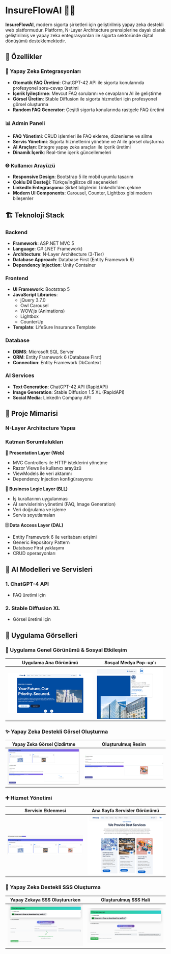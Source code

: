 # InsureFlowAI 🏢🤖

**InsureFlowAI**, modern sigorta şirketleri için geliştirilmiş yapay zeka destekli web platformudur. Platform, N-Layer Architecture prensiplerine dayalı olarak geliştirilmiş ve yapay zeka entegrasyonları ile sigorta sektöründe dijital dönüşümü desteklemektedir.

## 🚀 Özellikler

### 🤖 Yapay Zeka Entegrasyonları
- **Otomatik FAQ Üretimi**: ChatGPT-42 API ile sigorta konularında profesyonel soru-cevap üretimi
- **İçerik İyileştirme**: Mevcut FAQ sorularını ve cevaplarını AI ile geliştirme
- **Görsel Üretim**: Stable Diffusion ile sigorta hizmetleri için profesyonel görsel oluşturma
- **Random FAQ Generator**: Çeşitli sigorta konularında rastgele FAQ üretimi

### 📊 Admin Paneli
- **FAQ Yönetimi**: CRUD işlemleri ile FAQ ekleme, düzenleme ve silme
- **Servis Yönetimi**: Sigorta hizmetlerini yönetme ve AI ile görsel oluşturma
- **AI Araçları**: Entegre yapay zeka araçları ile içerik üretimi
- **Dinamik İçerik**: Real-time içerik güncellemeleri

### 🌐 Kullanıcı Arayüzü
- **Responsive Design**: Bootstrap 5 ile mobil uyumlu tasarım
- **Çoklu Dil Desteği**: Türkçe/İngilizce dil seçenekleri
- **LinkedIn Entegrasyonu**: Şirket bilgilerini LinkedIn'den çekme
- **Modern UI Components**: Carousel, Counter, Lightbox gibi modern bileşenler

## 🏗️ Teknoloji Stack

### Backend
- **Framework**: ASP.NET MVC 5
- **Language**: C# (.NET Framework)
- **Architecture**: N-Layer Architecture (3-Tier)
- **Database Approach**: Database First (Entity Framework 6)
- **Dependency Injection**: Unity Container

### Frontend
- **UI Framework**: Bootstrap 5
- **JavaScript Libraries**: 
  - jQuery 3.7.0
  - Owl Carousel
  - WOW.js (Animations)
  - Lightbox
  - CounterUp
- **Template**: LifeSure Insurance Template

### Database
- **DBMS**: Microsoft SQL Server
- **ORM**: Entity Framework 6 (Database First)
- **Connection**: Entity Framework DbContext

### AI Services
- **Text Generation**: ChatGPT-42 API (RapidAPI)
- **Image Generation**: Stable Diffusion 1.5 XL (RapidAPI)
- **Social Media**: LinkedIn Company API

## 🏢 Proje Mimarisi

### N-Layer Architecture Yapısı

### Katman Sorumlulukları

**🎯 Presentation Layer (Web)**
- MVC Controllers ile HTTP isteklerini yönetme
- Razor Views ile kullanıcı arayüzü
- ViewModels ile veri aktarımı
- Dependency Injection konfigürasyonu

**💼 Business Logic Layer (BLL)**
- İş kurallarının uygulanması
- AI servislerinin yönetimi (FAQ, Image Generation)
- Veri doğrulama ve işleme
- Servis soyutlamaları

**🗄️ Data Access Layer (DAL)**
- Entity Framework 6 ile veritabanı erişimi
- Generic Repository Pattern
- Database First yaklaşımı
- CRUD operasyonları

## 🤖 AI Modelleri ve Servisleri

### 1. ChatGPT-4 API
- FAQ üretimi için
### 2. Stable Diffusion XL
- Görsel üretimi için

## 📸 Uygulama Görselleri

### 🏡 Uygulama Genel Görünümü & Sosyal Etkileşim

| Uygulama Ana Görünümü | Sosyal Medya Pop-up'ı |
|:------------------------:|:--------------------------:|
| ![Uygulama Ana Görünümü](InsureImages/1.png) | ![Sosyal Medya Pop-up](InsureImages/2.png) |

### ✨ Yapay Zeka Destekli Görsel Oluşturma

| Yapay Zeka Görsel Çizdirtme | Oluşturulmuş Resim |
|:-------------------------------:|:---------------------:|
| ![Yapay Zeka Görsel Oluşturma Girişi](InsureImages/3.png) | ![Yapay Zeka Oluşturulmuş Resim](InsureImages/4.png) |

### ➕ Hizmet Yönetimi

| Servisin Eklenmesi | Ana Sayfa Servisler Görünümü |
|:--------------------:|:---------------------------------:|
| ![Yeni Servis Ekleme](InsureImages/5.png) | ![Servis Eklenmiş Hali](InsureImages/6.png) |

### 🤖 Yapay Zeka Destekli SSS Oluşturma

| Yapay Zekaya SSS Oluştururken | Oluşturulmuş SSS Hali |
|:------------------------------------:|:-----------------------------:|
| ![Yapay Zeka SSS Oluşturma Girişi](InsureImages/7.png) | ![Oluşturulmuş SSS Listesi](InsureImages/8.png) |

